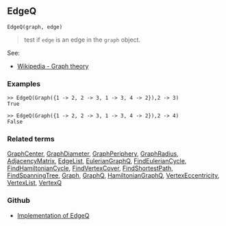 ## EdgeQ

``` 
EdgeQ(graph, edge)
```

> test if `edge` is an edge in the `graph` object.


See:
* [Wikipedia - Graph theory](https://en.wikipedia.org/wiki/Graph_theory)
 

### Examples

```
>> EdgeQ(Graph({1 -> 2, 2 -> 3, 1 -> 3, 4 -> 2}),2 -> 3) 
True

>> EdgeQ(Graph({1 -> 2, 2 -> 3, 1 -> 3, 4 -> 2}),2 -> 4) 
False
```


### Related terms 
[GraphCenter](GraphCenter.md), [GraphDiameter](GraphDiameter.md), [GraphPeriphery](GraphPeriphery.md), [GraphRadius](GraphRadius.md), [AdjacencyMatrix](AdjacencyMatrix.md), [EdgeList](EdgeList.md),
[EulerianGraphQ](EulerianGraphQ.md), [FindEulerianCycle](FindEulerianCycle.md), [FindHamiltonianCycle](FindHamiltonianCycle.md), [FindVertexCover](FindVertexCover.md), [FindShortestPath](FindShortestPath.md), [FindSpanningTree](FindSpanningTree.md), [Graph](Graph.md), [GraphQ](GraphQ.md), [HamiltonianGraphQ](HamiltonianGraphQ.md), 
[VertexEccentricity](VertexEccentricity.md), [VertexList](VertexList.md), [VertexQ](VertexQ.md) 

### Github

* [Implementation of EdgeQ](https://github.com/axkr/symja_android_library/blob/master/symja_android_library/matheclipse-core/src/main/java/org/matheclipse/core/builtin/GraphFunctions.java#L881) 
